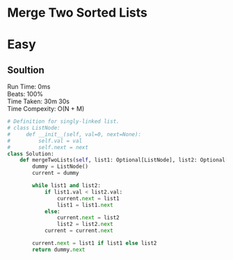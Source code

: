Merge Two Sorted Lists
=========
# Easy
## Soultion
Run Time: 0ms      
Beats: 100%      
Time Taken: 30m 30s      
Time Compexity: O(N + M)    

``` python
# Definition for singly-linked list.
# class ListNode:
#     def __init__(self, val=0, next=None):
#         self.val = val
#         self.next = next
class Solution:
    def mergeTwoLists(self, list1: Optional[ListNode], list2: Optional[ListNode]) -> Optional[ListNode]:
        dummy = ListNode()
        current = dummy

        while list1 and list2:
            if list1.val < list2.val:
                current.next = list1
                list1 = list1.next
            else:
                current.next = list2
                list2 = list2.next
            current = current.next

        current.next = list1 if list1 else list2
        return dummy.next
```
